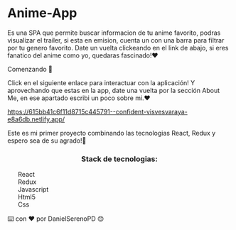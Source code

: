 <h1 style = "align-text: center">Anime-App</h1>

Es una SPA que permite buscar informacion de tu anime favorito, podras visualizar el trailer, si esta en emision,
cuenta un con una barra para filtrar por tu genero favorito. Date un vuelta clickeando en el link de abajo, si eres
fanatico del anime como yo, quedaras fascinado!❤️

Comenzando 🚀

Click en el siguiente enlace para interactuar con la aplicación! Y aprovechando que estas en la app,
date una vuelta por la sección About Me, en ese apartado escribi un poco sobre mi.❤️

https://615bb41c6f11d8715c445791--confident-visvesvaraya-e8a6db.netlify.app/

Este es mi primer proyecto combinando las tecnologias React, Redux y espero sea de su agrado!🎁

<h3 style = "text-align:center">Stack de tecnologias:</h3>
<ul style = "list-style: none">
<li>React</li>
<li>Redux</li>
<li>Javascript</li>
<li>Html5</li>
<li>Css</li>
</ul>
⌨️ con ❤️ por DanielSerenoPD 😊
